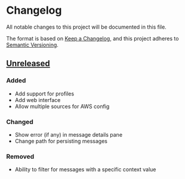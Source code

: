 # Changelog

All notable changes to this project will be documented in this file.

The format is based on [Keep a Changelog](https://keepachangelog.com/en/1.1.0/),
and this project adheres to [Semantic Versioning](https://semver.org/spec/v2.0.0.html).

## [Unreleased]

### Added

- Add support for profiles
- Add web interface
- Allow multiple sources for AWS config

### Changed

- Show error (if any) in message details pane
- Change path for persisting messages

### Removed

- Ability to filter for messages with a specific context value

[unreleased]: https://github.com/dhth/cueitup/compare/v0.2.2...HEAD
